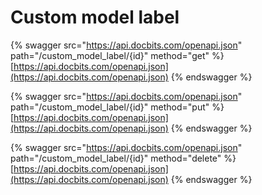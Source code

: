 # Custom model label

{% swagger src="https://api.docbits.com/openapi.json" path="/custom_model_label/{id}" method="get" %}
[https://api.docbits.com/openapi.json](https://api.docbits.com/openapi.json)
{% endswagger %}

{% swagger src="https://api.docbits.com/openapi.json" path="/custom_model_label/{id}" method="put" %}
[https://api.docbits.com/openapi.json](https://api.docbits.com/openapi.json)
{% endswagger %}

{% swagger src="https://api.docbits.com/openapi.json" path="/custom_model_label/{id}" method="delete" %}
[https://api.docbits.com/openapi.json](https://api.docbits.com/openapi.json)
{% endswagger %}
